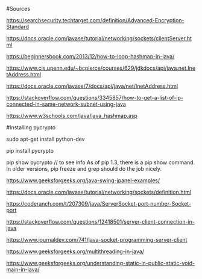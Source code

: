 #Sources

https://searchsecurity.techtarget.com/definition/Advanced-Encryption-Standard

https://docs.oracle.com/javase/tutorial/networking/sockets/clientServer.html

https://beginnersbook.com/2013/12/how-to-loop-hashmap-in-java/

https://www.cis.upenn.edu/~bcpierce/courses/629/jdkdocs/api/java.net.InetAddress.html

https://docs.oracle.com/javase/7/docs/api/java/net/InetAddress.html

https://stackoverflow.com/questions/3345857/how-to-get-a-list-of-ip-connected-in-same-network-subnet-using-java

https://www.w3schools.com/java/java_hashmap.asp

#Installing pycrypto

sudo apt-get install python-dev

pip install pycrypto

pip show pycrypto // to see info As of pip 1.3, there is a pip show command. In older versions, pip freeze and grep should do the job nicely.

https://www.geeksforgeeks.org/java-swing-jpanel-examples/

https://docs.oracle.com/javase/tutorial/networking/sockets/definition.html

https://coderanch.com/t/207309/java/ServerSocket-port-number-Socket-port

https://stackoverflow.com/questions/12418501/server-client-connection-in-java

https://www.journaldev.com/741/java-socket-programming-server-client

https://www.geeksforgeeks.org/multithreading-in-java/

https://www.geeksforgeeks.org/understanding-static-in-public-static-void-main-in-java/
